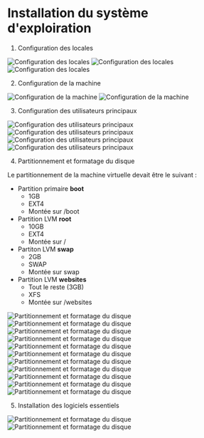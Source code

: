 # Installation du système d'exploiration

1. Configuration des locales

![Configuration des locales](../Images/InstallationOS/InstallationOs2.png)
![Configuration des locales](../Images/InstallationOS/InstallationOs3.png)
![Configuration des locales](../Images/InstallationOS/InstallationOs4.png)

2. Configuration de la machine

![Configuration de la machine](../Images/InstallationOS/InstallationOs5.png)
![Configuration de la machine](../Images/InstallationOS/InstallationOs6.png)

3. Configuration des utilisateurs principaux

![Configuration des utilisateurs principaux](../Images/InstallationOS/InstallationOs7.png)
![Configuration des utilisateurs principaux](../Images/InstallationOS/InstallationOs8.png)
![Configuration des utilisateurs principaux](../Images/InstallationOS/InstallationOs9.png)
![Configuration des utilisateurs principaux](../Images/InstallationOS/InstallationOs10.png)

4. Partitionnement et formatage du disque

Le partitionnement de la machine virtuelle devait être le suivant :
- Partition primaire **boot**
    - 1GB
    - EXT4
    - Montée sur /boot 
- Partition LVM **root**
    - 10GB
    - EXT4
    - Montée sur /
- Partiton LVM **swap**
    - 2GB
    - SWAP
    - Montée sur swap
- Partition LVM **websites**
    - Tout le reste (3GB)
    - XFS
    - Montée sur /websites

![Partitionnement et formatage du disque](../Images/InstallationOS/InstallationOs11.png)
![Partitionnement et formatage du disque](../Images/InstallationOS/InstallationOs14.png)
![Partitionnement et formatage du disque](../Images/InstallationOS/InstallationOs15.png)
![Partitionnement et formatage du disque](../Images/InstallationOS/InstallationOs16.png)
![Partitionnement et formatage du disque](../Images/InstallationOS/InstallationOs17.png)
![Partitionnement et formatage du disque](../Images/InstallationOS/InstallationOs19.png)
![Partitionnement et formatage du disque](../Images/InstallationOS/InstallationOs20.png)
![Partitionnement et formatage du disque](../Images/InstallationOS/InstallationOs21.png)
![Partitionnement et formatage du disque](../Images/InstallationOS/InstallationOs22.png)
![Partitionnement et formatage du disque](../Images/InstallationOS/InstallationOs23.png)
![Partitionnement et formatage du disque](../Images/InstallationOS/InstallationOs24.png)

5. Installation des logiciels essentiels

![Partitionnement et formatage du disque](../Images/InstallationOS/InstallationOs27.png)
![Partitionnement et formatage du disque](../Images/InstallationOS/InstallationOs29.png)